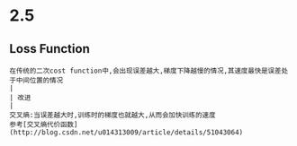 # 2.5
## Loss Function
```
在传统的二次cost function中,会出现误差越大,梯度下降越慢的情况,其速度最快是误差处于中间位置的情况
|
| 改进
|
交叉熵:当误差越大时,训练时的梯度也就越大,从而会加快训练的速度
参考[交叉熵代价函数](http://blog.csdn.net/u014313009/article/details/51043064)
```
